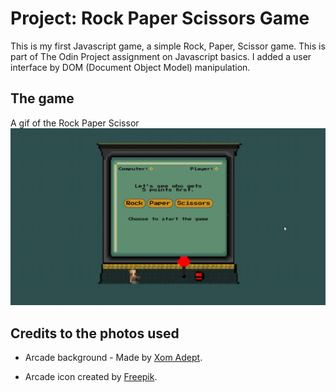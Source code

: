 # Project: Rock Paper Scissors Game

This is my first Javascript game, a simple Rock, Paper, Scissor game. This is part of The Odin Project assignment on Javascript basics. I added a user interface by DOM (Document Object Model) manipulation.

## The game
A gif of the Rock Paper Scissor
![gif](/rps%20gif.gif)

## Credits to the photos used

- Arcade background - Made by [Xom Adept](https://opengameart.org/content/out-of-depth-arcade-machine).
* Arcade icon created by [Freepik](https://www.flaticon.com/free-icons/arcade).
